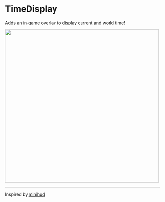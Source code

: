 # TimeDisplay

Adds an in-game overlay to display current and world time!

<img src="https://i.imgur.com/wdD2m6A.png" width=500>

---
Inspired by [minihud](https://github.com/maruohon/minihud)
